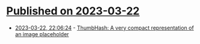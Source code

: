 # [Published on 2023-03-22](index.md)

* [2023-03-22, 22:06:24](https://lobste.rs/s/xmjiyx/thumbhash_very_compact_representation) - [ThumbHash: A very compact representation of an image placeholder](https://evanw.github.io/thumbhash/)
